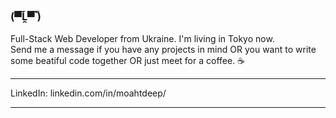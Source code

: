 ### (▀̿Ĺ̯▀̿ ̿)

Full-Stack Web Developer from Ukraine. I'm living in Tokyo now.  
Send me a message if you have any projects in mind OR you want to write some beatiful code together OR just meet for a coffee. ☕

<hr>
LinkedIn: linkedin.com/in/moahtdeep/
<hr>

<!--
**cyahtzee/cyahtzee** is a ✨ _special_ ✨ repository because its `README.md` (this file) appears on your GitHub profile.

Here are some ideas to get you started:

- 🔭 I’m currently working on ...
- 🌱 I’m currently learning ...
- 👯 I’m looking to collaborate on ...
- 🤔 I’m looking for help with ...
- 💬 Ask me about ...
- 📫 How to reach me: ...
- 😄 Pronouns: ...
- ⚡ Fun fact: ...
-->
